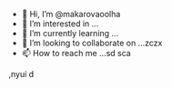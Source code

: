 - 👋 Hi, I’m @makarovaoolha
- 👀 I’m interested in ...
- 🌱 I’m currently learning ...
- 💞️ I’m looking to collaborate on ...zczx
- 📫 How to reach me ...sd
sca
<!---
makarovaoolha/makarovaoolha is a ✨ special ✨ repository because its `README.md` (this file) appears on your GitHub profile.
You can click csssthe Preview link to take a look at your changes.
--->
,nyui
d
